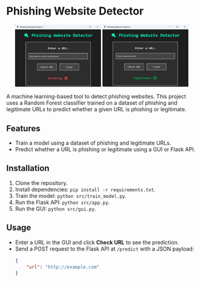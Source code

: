 # Phishing Website Detector

<p align="center">
  <img src="images/phishing.png" width="45%" />
  <img src="images/legitimate.png" width="45%" />
</p>

  A machine learning-based tool to detect phishing websites. This project uses a Random Forest classifier trained on a dataset of phishing and legitimate URLs to predict whether a given URL is phishing or legitimate.

## Features
- Train a model using a dataset of phishing and legitimate URLs.
- Predict whether a URL is phishing or legitimate using a GUI or Flask API.

## Installation
1. Clone the repository.
2. Install dependencies: `pip install -r requirements.txt`.
3. Train the model: `python src/train_model.py`.
4. Run the Flask API: `python src/app.py`.
5. Run the GUI: `python src/gui.py`.

## Usage
- Enter a URL in the GUI and click **Check URL** to see the prediction.
- Send a POST request to the Flask API at `/predict` with a JSON payload:
  ```json
  {
      "url": "http://example.com"
  }